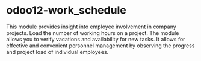 # odoo12-work_schedule
This module provides insight into employee involvement in company projects. Load the number of working hours on a project. The module allows you to verify vacations and availability for new tasks. It allows for effective and convenient personnel management by observing the progress and project load of individual employees.
